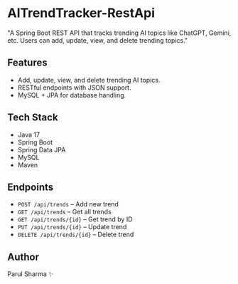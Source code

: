 # AITrendTracker-RestApi
 "A Spring Boot REST API that tracks trending AI topics like ChatGPT, Gemini, etc. Users can add, update, view, and delete trending topics."

## Features
- Add, update, view, and delete trending AI topics.
- RESTful endpoints with JSON support.
- MySQL + JPA for database handling.

## Tech Stack
- Java 17
- Spring Boot
- Spring Data JPA
- MySQL
- Maven

## Endpoints
- `POST /api/trends` – Add new trend
- `GET /api/trends` – Get all trends
- `GET /api/trends/{id}` – Get trend by ID
- `PUT /api/trends/{id}` – Update trend
- `DELETE /api/trends/{id}` – Delete trend

## Author
Parul Sharma ✨

